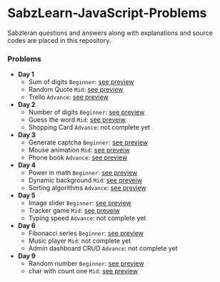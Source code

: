 # SabzLearn-JavaScript-Problems
Sabzleran questions and answers along with explanations and source codes are placed in this repository.

### Problems
- **Day 1**
  - Sum of digits `Beginner`: [see preview](https://codepen.io/ehsanshahbazii/pen/qBMJpdW)
  - Random Quote `Mid`: [see preview](https://codepen.io/ehsanshahbazii/pen/BaOqJod)
  - Trello `Advance`: [see preview](https://codepen.io/ehsanshahbazii/pen/BaOqJzw)
- **Day 2**
  - Number of digits `Beginner`: [see preview](https://codepen.io/ehsanshahbazii/pen/VwGEorj)
  - Guess the word `Mid`: [see preveiw](https://codepen.io/ehsanshahbazii/pen/JjamgMo)
  - Shopping Card `Advance`: not complete yet
- **Day 3**
  - Generate captcha `Beginner`: [see preview](https://codepen.io/ehsanshahbazii/pen/dyqQLWy)
  - Mouse animation `Mid`: [see preveiw](https://codepen.io/ehsanshahbazii/pen/gOdQyxL)
  - Phone book `Advance`: [see preview](https://codepen.io/ehsanshahbazii/pen/vYzQMeL)
- **Day 4**
  - Power in math `Beginner`: [see preview](https://codepen.io/ehsanshahbazii/pen/ExeGdRP)
  - Dynamic background `Mid`: [see preveiw](https://codepen.io/ehsanshahbazii/pen/PodXyae)
  - Sorting algorithms `Advance`: [see preview](https://codepen.io/ehsanshahbazii/pen/eYLbPjm)
- **Day 5**
  - Image slider `Beginner`: [see preview](https://codepen.io/ehsanshahbazii/pen/bGMKEGx)
  - Tracker game `Mid`: [see preveiw](https://codepen.io/ehsanshahbazii/pen/bGxzomx)
  - Typing speed `Advance`: not complete yet
- **Day 6**
  - Fibonacci series `Beginner`: [see preview](https://codepen.io/ehsanshahbazii/pen/NWLoaEO)
  - Music player `Mid`: not complete yet
  - Admin dashboard CRUD `Advance`: not complete yet
- **Day 9**
  - Random number `Beginner`: [see preview]()
  - char with count one `Mid`: [see preview]()
